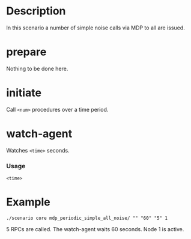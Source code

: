 # Description
In this scenario a number of simple noise calls via MDP to all are issued.

# prepare
Nothing to be done here.

# initiate
Call `<num>` procedures over a time period.

# watch-agent
Watches `<time>` seconds.

### Usage
```
<time>
```

# Example
```
./scenario core mdp_periodic_simple_all_noise/ "" "60" "5" 1
```

5 RPCs are called. The watch-agent waits 60 seconds. Node 1 is active.
